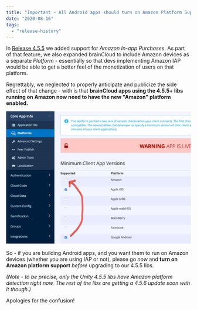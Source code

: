```yaml
---
title: "Important - All Android apps should turn on Amazon Platform Support!"
date: "2020-08-16"
tags: 
  - "release-history"
---
```


In [Release 4.5.5](https://getbraincloud.com/apidocs/release-4-5-5/) we added support for _Amazon In-app Purchases_. As part of that feature, we also expanded brainCloud to include Amazon devices as a separate _Platform_ - essentially so that devs implementing Amazon IAP would be able to get a better feel of the monetization of users on that platform.

Regrettably, we neglected to properly anticipate and publicize the side effect of that change - with is that **brainCloud apps using the 4.5.5+ libs running on Amazon now need to have the new "Amazon" platform enabled.**

![](images/2020-08-16_14-50-14-1024x732.png)

So - if you are building Android apps, and you want them to run on Amazon devices (whether you are using IAP or not), please go _now_ and **turn on Amazon platform support** _before_ upgrading to our 4.5.5 libs.

_(Note - to be precise, only the Unity 4.5.5 libs have Amazon platform detection right now. The rest of the libs are getting a 4.5.6 update soon with it though.)_

Apologies for the confusion!
